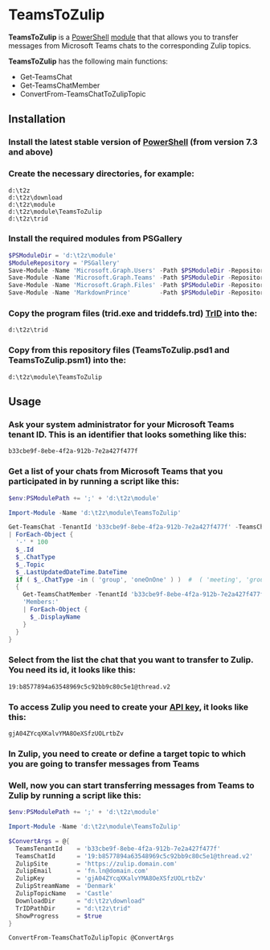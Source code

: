 # TeamsToZulip

**TeamsToZulip** is a [PowerShell](https://microsoft.com/powershell) [module](https://technet.microsoft.com/en-us/library/dd901839.aspx)
that that allows you to transfer messages from Microsoft Teams chats to the corresponding Zulip topics.

**TeamsToZulip** has the following main functions:

- Get-TeamsChat
- Get-TeamsChatMember
- ConvertFrom-TeamsChatToZulipTopic

## Installation

### Install the latest stable version of [PowerShell](https://learn.microsoft.com/en-us/powershell/scripting/install/installing-powershell) (from version 7.3 and above)

### Create the necessary directories, for example:
```
d:\t2z
d:\t2z\download
d:\t2z\module
d:\t2z\module\TeamsToZulip
d:\t2z\trid
```

### Install the required modules from PSGallery
```powershell
$PSModuleDir = 'd:\t2z\module'
$ModuleRepository = 'PSGallery'
Save-Module -Name 'Microsoft.Graph.Users' -Path $PSModuleDir -Repository $ModuleRepository -Force
Save-Module -Name 'Microsoft.Graph.Teams' -Path $PSModuleDir -Repository $ModuleRepository -Force
Save-Module -Name 'Microsoft.Graph.Files' -Path $PSModuleDir -Repository $ModuleRepository -Force
Save-Module -Name 'MarkdownPrince'        -Path $PSModuleDir -Repository $ModuleRepository -Force
```

### Copy the program files (trid.exe and triddefs.trd) [TrID](http://mark0.net/soft-trid-e.html) into the:
```
d:\t2z\trid
```

### Copy from this repository files (**TeamsToZulip.psd1** and **TeamsToZulip.psm1**) into the:
```
d:\t2z\module\TeamsToZulip
```

## Usage

### Ask your system administrator for your Microsoft Teams tenant ID. This is an identifier that looks something like this:
```
b33cbe9f-8ebe-4f2a-912b-7e2a427f477f
```

### Get a list of your chats from Microsoft Teams that you participated in by running a script like this:
```powershell
$env:PSModulePath += ';' + 'd:\t2z\module'

Import-Module -Name 'd:\t2z\module\TeamsToZulip'

Get-TeamsChat -TenantId 'b33cbe9f-8ebe-4f2a-912b-7e2a427f477f' -TeamsChatType 'meeting'  #  'meeting', 'group', 'oneOnOne'
| ForEach-Object { 
  '-' * 100
  $_.Id
  $_.ChatType
  $_.Topic
  $_.LastUpdatedDateTime.DateTime
  if ( $_.ChatType -in ( 'group', 'oneOnOne' ) )  #  ( 'meeting', 'group', 'oneOnOne' )
  { 
    Get-TeamsChatMember -TenantId 'b33cbe9f-8ebe-4f2a-912b-7e2a427f477f' -TeamsChatId $_.Id 
    'Members:' 
    | ForEach-Object { 
      $_.DisplayName 
    } 
  }
}

```

### Select from the list the chat that you want to transfer to Zulip. You need its id, it looks like this:
```
19:b8577894a63548969c5c92bb9c80c5e1@thread.v2
```

### To access Zulip you need to create your [API key](https://zulip.com/api/api-keys#get-your-api-key), it looks like this:
```
gjA04ZYcqXKalvYMA8OeXSfzUOLrtbZv
```


### In Zulip, you need to create or define a target topic to which you are going to transfer messages from Teams

### Well, now you can start transferring messages from Teams to Zulip by running a script like this:
```powershell
$env:PSModulePath += ';' + 'd:\t2z\module'

Import-Module -Name 'd:\t2z\module\TeamsToZulip'

$ConvertArgs = @{
  TeamsTenantId    = 'b33cbe9f-8ebe-4f2a-912b-7e2a427f477f'
  TeamsChatId      = '19:b8577894a63548969c5c92bb9c80c5e1@thread.v2'
  ZulipSite        = 'https://zulip.domain.com'
  ZulipEmail       = 'fn.ln@domain.com'
  ZulipKey         = 'gjA04ZYcqXKalvYMA8OeXSfzUOLrtbZv'
  ZulipStreamName  = 'Denmark'
  ZulipTopicName   = 'Castle'
  DownloadDir      = "d:\t2z\download"
  TrIDPathDir      = "d:\t2z\trid"
  ShowProgress     = $true
}  

ConvertFrom-TeamsChatToZulipTopic @ConvertArgs
```
